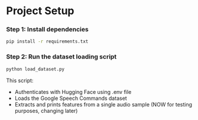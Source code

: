 # Project Setup

### Step 1: Install dependencies
```bash
pip install -r requirements.txt
```

### Step 2: Run the dataset loading script
```bash
python load_dataset.py
```

This script:
- Authenticates with Hugging Face using  .env file
- Loads the Google Speech Commands dataset
- Extracts and prints features from a single audio sample (NOW for testing purposes, changing later)
